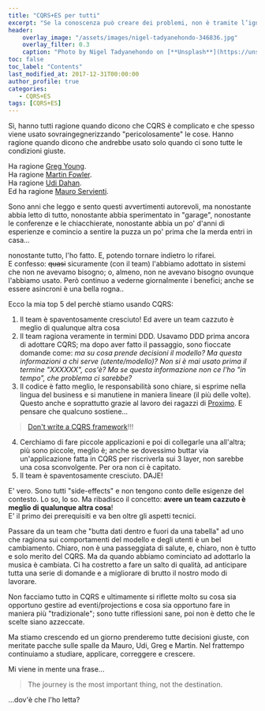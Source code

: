 ```yaml
---
title: "CQRS+ES per tutti"
excerpt: "Se la conoscenza può creare dei problemi, non è tramite l’ignoranza che possiamo risolverli (Asimov)"
header:
    overlay_image: "/assets/images/nigel-tadyanehondo-346836.jpg"
    overlay_filter: 0.3
    caption: "Photo by Nigel Tadyanehondo on [**Unsplash**](https://unsplash.com/photos/pXf4OH65OhE)"
toc: false
toc_label: "Contents"
last_modified_at: 2017-12-31T00:00:00
author_profile: true
categories: 
   - CQRS+ES
tags: [CQRS+ES]
---
```



Sì, hanno tutti ragione quando dicono che CQRS è complicato e che spesso viene usato sovraingegnerizzando "pericolosamente" le cose. Hanno ragione quando dicono che andrebbe usato solo quando ci sono tutte le condizioni giuste.

Ha ragione [Greg Young](https://ordina-jworks.github.io/domain-driven%20design/2016/02/02/A-Decade-Of-DDD-CQRS-And-Event-Sourcing.html).<br/>
Ha ragione [Martin Fowler](https://martinfowler.com/bliki/CQRS.html).<br/>
Ha ragione [Udi Dahan](http://udidahan.com/2011/04/22/when-to-avoid-cqrs/).<br/>
Ed ha ragione [Mauro Servienti](http://blogs.ugidotnet.org/topics/archive/2017/12/29/Quando-la-veritagrave-non-egrave-una-sola-CQRS-consistenza-eventuale.aspx). 

Sono anni che leggo e sento questi avvertimenti autorevoli, ma nonostante abbia letto di tutto, nonostante abbia sperimentato in "garage", nonostante le conferenze e le chiacchierate, nonostante abbia un po' d'anni di esperienze e comincio a sentire la puzza un po' prima che la merda entri in casa...

nonostante tutto, l'ho fatto. E, potendo tornare indietro lo rifarei.<br/>
E confesso: ~~quasi~~ sicuramente (con il team) l'abbiamo adottato in sistemi che non ne avevamo bisogno; o, almeno, non ne avevano bisogno ovunque l'abbiamo usato. Però continuo a vederne giornalmente i benefici; anche se essere asincroni è una bella rogna..

Ecco la mia top 5 del perchè stiamo usando CQRS:

1. Il team è spaventosamente cresciuto! Ed avere un team cazzuto è meglio di qualunque altra cosa
2. Il team ragiona veramente in termini DDD. Usavamo DDD prima ancora di adottare CQRS; ma dopo aver fatto il passaggio, sono fioccate domande come: _ma su cosa prende decisioni il modello? Ma questa informazioni a chi serve (utente/modello)? Non si è mai usato prima il termine "XXXXXX", cos'è? Ma se questa informazione non ce l'ho "in tempo", che problema ci sarebbe?_
3. Il codice è fatto meglio, le responsabilità sono chiare, si esprime nella lingua del business e si manutiene in maniera lineare (il più delle volte). Questo anche e soprattutto grazie al lavoro dei ragazzi di [Proximo](https://github.com/ProximoSrl/Jarvis.Framework). E pensare che qualcuno sostiene... 
> [Don't write a CQRS framework](https://twitter.com/cyriux/status/693112052542521344)!!!
4. Cerchiamo di fare piccole applicazioni e poi di collegarle una all'altra; più sono piccole, meglio è; anche se dovessimo buttar via un'applicazione fatta in CQRS per riscriverla sui 3 layer, non sarebbe una cosa sconvolgente. Per ora non ci è capitato. 
5. Il team è spaventosamente cresciuto. DAJE!


E' vero. Sono tutti "side-effects" e non tengono conto delle esigenze del contesto. Lo so, lo so. Ma ribadisco il concetto: **avere un team cazzuto è meglio di qualunque altra cosa**!<br/>E' il primo dei prerequisiti e va ben oltre gli aspetti tecnici.

Passare da un team che "butta dati dentro e fuori da una tabella" ad uno che ragiona sui comportamenti del modello e degli utenti è un bel cambiamento.
Chiaro, non è una passeggiata di salute, e, chiaro, non è tutto e solo merito del CQRS. Ma da quando abbiamo cominciato ad adottarlo la musica è cambiata. Ci ha costretto a fare un salto di qualità, ad anticipare tutta una serie di domande e a migliorare di brutto il nostro modo di lavorare.

Non facciamo tutto in CQRS e ultimamente si riflette molto su cosa sia opportuno gestire ad eventi/projections e cosa sia opportuno fare in maniera più "tradizionale"; sono tutte riflessioni sane, poi non è detto che le scelte siano azzeccate.
 
Ma stiamo crescendo ed un giorno prenderemo tutte decisioni giuste, con meritate pacche sulle spalle da Mauro, Udi, Greg e Martin. Nel frattempo continuiamo a studiare, applicare, correggere e crescere.

Mi viene in mente una frase...

> The journey is the most important thing, not the destination. 

...dov'è che l'ho letta?